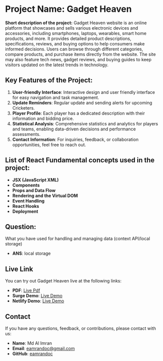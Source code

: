 # Project Name: Gadget Heaven 

**Short description of the project:**
 Gadget Heaven website is an online platform that showcases and sells various electronic devices and accessories, including smartphones, laptops, wearables, smart home products, and more. It provides detailed product descriptions, specifications, reviews, and buying options to help consumers make informed decisions. Users can browse through different categories, compare products, and purchase items directly from the website. The site may also feature tech news, gadget reviews, and buying guides to keep visitors updated on the latest trends in technology.

## Key Features of the Project:
1. **User-friendly Interface**: Interactive design and user friendly interface for easy navigation and task management.
3. **Update Reminders**: Regular update and sending alerts for upcoming Cricketers.
2. **Player Profile**: Each player has a dedicated description with their information and bidding price.
4. **Statistical Analysis**: Comprehensive statistics and analytics for players and teams, enabling data-driven decisions and performance assessments.
5. **Contact Information**: For inquiries, feedback, or collaboration opportunities, feel free to reach out.

## List of React Fundamental concepts used in the project:
- **JSX (JavaScript XML)**
- **Components**
- **Props and Data Flow**
- **Rendering and the Virtual DOM**
- **Event Handling**
- **React Hooks**
- **Deployment**


 ## Question:

What you have used for handling and managing data (context
API/local storage)

- **ANS**: local storage



## Live Link
 You can try out Gadget Heaven live at the following links:
- **PDF**: [Live Pdf](https://github.com/ProgrammingHero1/B10-A8-gadget-heaven/blob/main/Batch-10_Assignment-08.pdf)
- **Surge Demo**: [Live Demo](http://gadgetheaven.surge.sh/)
- **Netlify Demo**: [Live Demo](https://gadgetheaven.netlify.app/)

## Contact
If you have any questions, feedback, or contributions, please contact with us:

- **Name**: Md Al Imran
- **Email**: eamrandoc@gmail.com
- **GitHub**: [eamrandoc](https://github.com/eamrandoc)